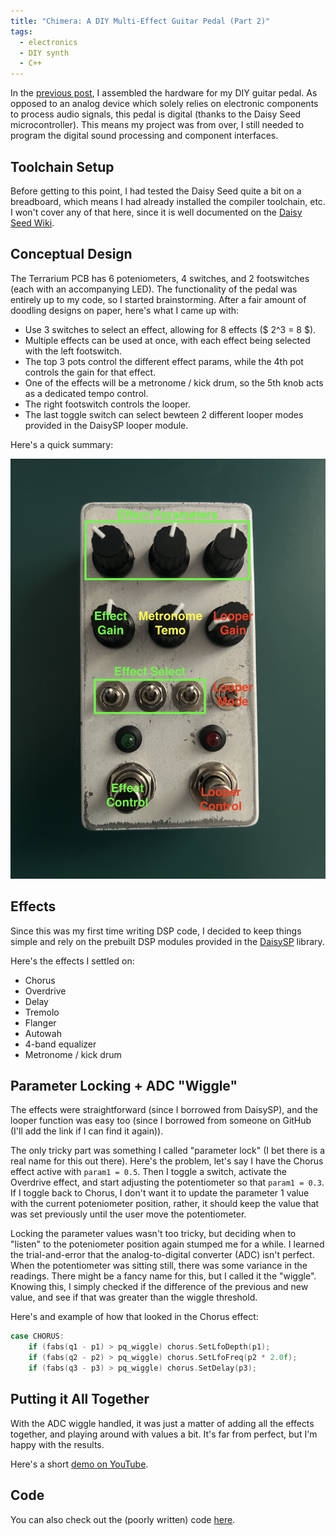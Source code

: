 ```yaml
---
title: "Chimera: A DIY Multi-Effect Guitar Pedal (Part 2)"
tags:
  - electronics
  - DIY synth
  - C++
---
```


In the [previous post](https://dbusteed.github.io/chimera-guitar-pedal-part-1/), I assembled the hardware for my DIY guitar pedal. As opposed to an analog device which solely relies on electronic components to process audio signals, this pedal is digital (thanks to the Daisy Seed microcontroller). This means my project was from over, I still needed to program the digital sound processing and component interfaces.

## Toolchain Setup

Before getting to this point, I had tested the Daisy Seed quite a bit on a breadboard, which means I had already installed the compiler toolchain, etc. I won't cover any of that here, since it is well documented on the [Daisy Seed Wiki](https://github.com/electro-smith/DaisyWiki/wiki).

## Conceptual Design

The Terrarium PCB has 6 poteniometers, 4 switches, and 2 footswitches (each with an accompanying LED). The functionality of the pedal was entirely up to my code, so I started brainstorming. After a fair amount of doodling designs on paper, here's what I came up with:
- Use 3 switches to select an effect, allowing for 8 effects ($ 2^3 = 8 $).
- Multiple effects can be used at once, with each effect being selected with the left footswitch.
- The top 3 pots control the different effect params, while the 4th pot controls the gain for that effect.
- One of the effects will be a metronome / kick drum, so the 5th knob acts as a dedicated tempo control.
- The right footswitch controls the looper.
- The last toggle switch can select bewteen 2 different looper modes provided in the DaisySP looper module.

Here's a quick summary:

<img src="/assets/images/chimera/IMG_1363.jpeg" alt="design" width="600"/>

## Effects

Since this was my first time writing DSP code, I decided to keep things simple and rely on the prebuilt DSP modules provided in the [DaisySP](https://github.com/electro-smith/DaisySP) library.

Here's the effects I settled on:
- Chorus
- Overdrive
- Delay
- Tremolo
- Flanger
- Autowah
- 4-band equalizer
- Metronome / kick drum

## Parameter Locking + ADC "Wiggle"

The effects were straightforward (since I borrowed from DaisySP), and the looper function was easy too (since I borrowed from someone on GitHub (I'll add the link if I can find it again)).

The only tricky part was something I called "parameter lock" (I bet there is a real name for this out there). Here's the problem, let's say I have the Chorus effect active with `param1 = 0.5`. Then I toggle a switch, activate the Overdrive effect, and start adjusting the potentiometer so that `param1 = 0.3`. If I toggle back to Chorus, I don't want it to update the parameter 1 value with the current poteniometer position, rather, it should keep the value that was set previously until the user move the potentiometer.

Locking the parameter values wasn't too tricky, but deciding when to "listen" to the poteniometer position again stumped me for a while. I learned the trial-and-error that the analog-to-digital converter (ADC) isn't perfect. When the potentiometer was sitting still, there was some variance in the readings. There might be a fancy name for this, but I called it the "wiggle". Knowing this, I simply checked if the difference of the previous and new value, and see if that was greater than the wiggle threshold.

Here's and example of how that looked in the Chorus effect:
```cpp
case CHORUS:
    if (fabs(q1 - p1) > pq_wiggle) chorus.SetLfoDepth(p1);
    if (fabs(q2 - p2) > pq_wiggle) chorus.SetLfoFreq(p2 * 2.0f);
    if (fabs(q3 - p3) > pq_wiggle) chorus.SetDelay(p3);
```

## Putting it All Together

With the ADC wiggle handled, it was just a matter of adding all the effects together, and playing around with values a bit. It's far from perfect, but I'm happy with the results.

Here's a short [demo on YouTube](https://www.youtube.com/shorts/JW6Kcwg_f50).

## Code

You can also check out the (poorly written) code [here](https://github.com/dbusteed/chimera).

